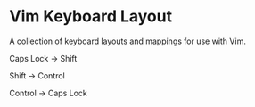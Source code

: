 # **Vim Keyboard Layout**

A collection of keyboard layouts and mappings for use with Vim.

Caps Lock -> Shift

Shift -> Control

Control -> Caps Lock
